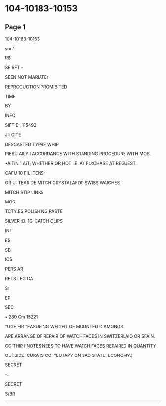 # 104-10183-10153

## Page 1

104-10183-10153

you"

R$

SE RFT -

SEEN NOT MARIATEr

REPRCOUCTION PROMIBITED

TIME

BY

INFO

SIFT E:, 115492

JI: CITE

DESCASTED TYPRE WHIP

PIESU AILY I ACCORDANCE WITH STANDING PROCEDURE WITH MOS,

•AiTiN 1 AiT; WHETHER OR HOT liE lAY FU:CHASE AT REGUEST.

CAFU 10 FIL ITENS:

OR U: TEARiDE MITCH CRYSTALAFOR SWISS WAICHES

MITCH STIP LINKS

MOS

TCTY.ES POLISHING PASTE

SILVER :D. 1G-CATCH CLIPS

INT

ES

SB

ICS

PERS AR

RETS LEG CA

S:

EP

SEC

• 280 Cm 15221

"UGE FIR "EASURING WEIGHT OF MOUNTED DIAMONDS

APE ARRANGE OF REPAIR OF WATCH FACES IN SWITZERLAIO OR SFAIN.

CO'THIP I NOTES NEES TO HAVE WATCH FACES REPAIRED IN QUANTITY

OUTSIDE: CURA IS CO: "EUTAPY ON SAD STATE: ECONOMY.)

SECRET

-..

SECRET

S/BR

---

